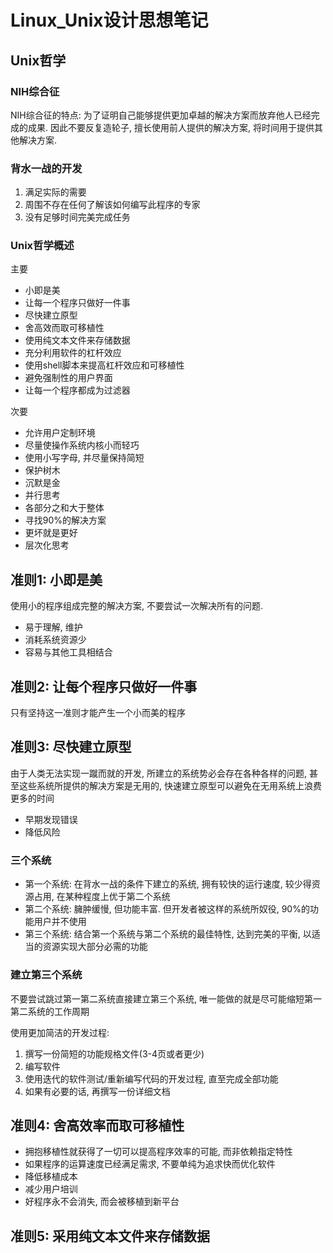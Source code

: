 # Linux_Unix设计思想笔记

## Unix哲学

### NIH综合征

NIH综合征的特点: 为了证明自己能够提供更加卓越的解决方案而放弃他人已经完成的成果. 因此不要反复造轮子, 擅长使用前人提供的解决方案, 将时间用于提供其他解决方案.

### 背水一战的开发

1. 满足实际的需要
2. 周围不存在任何了解该如何编写此程序的专家
3. 没有足够时间完美完成任务

### Unix哲学概述

主要

* 小即是美
* 让每一个程序只做好一件事
* 尽快建立原型
* 舍高效而取可移植性
* 使用纯文本文件来存储数据
* 充分利用软件的杠杆效应
* 使用shell脚本来提高杠杆效应和可移植性
* 避免强制性的用户界面
* 让每一个程序都成为过滤器

次要

* 允许用户定制环境
* 尽量使操作系统内核小而轻巧
* 使用小写字母, 并尽量保持简短
* 保护树木
* 沉默是金
* 并行思考
* 各部分之和大于整体
* 寻找90%的解决方案
* 更坏就是更好
* 层次化思考

## 准则1: 小即是美

使用小的程序组成完整的解决方案, 不要尝试一次解决所有的问题.

* 易于理解, 维护
* 消耗系统资源少
* 容易与其他工具相结合

## 准则2: 让每个程序只做好一件事

只有坚持这一准则才能产生一个小而美的程序

## 准则3: 尽快建立原型

由于人类无法实现一蹴而就的开发, 所建立的系统势必会存在各种各样的问题, 甚至这些系统所提供的解决方案是无用的, 快速建立原型可以避免在无用系统上浪费更多的时间

* 早期发现错误
* 降低风险

### 三个系统

* 第一个系统: 在背水一战的条件下建立的系统, 拥有较快的运行速度, 较少得资源占用, 在某种程度上优于第二个系统
* 第二个系统: 臃肿缓慢, 但功能丰富. 但开发者被这样的系统所奴役, 90%的功能用户并不使用
* 第三个系统: 结合第一个系统与第二个系统的最佳特性, 达到完美的平衡, 以适当的资源实现大部分必需的功能

### 建立第三个系统

不要尝试跳过第一第二系统直接建立第三个系统, 唯一能做的就是尽可能缩短第一第二系统的工作周期

使用更加简洁的开发过程:

1. 撰写一份简短的功能规格文件(3-4页或者更少)
2. 编写软件
3. 使用迭代的软件测试/重新编写代码的开发过程, 直至完成全部功能
4. 如果有必要的话, 再撰写一份详细文档

## 准则4: 舍高效率而取可移植性

* 拥抱移植性就获得了一切可以提高程序效率的可能, 而非依赖指定特性
* 如果程序的运算速度已经满足需求, 不要单纯为追求快而优化软件
* 降低移植成本
* 减少用户培训
* 好程序永不会消失, 而会被移植到新平台

## 准则5: 采用纯文本文件来存储数据
